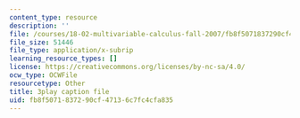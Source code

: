 ```yaml
---
content_type: resource
description: ''
file: /courses/18-02-multivariable-calculus-fall-2007/fb8f5071837290cf47136c7fc4cfa835_9FLItlbBUPY.srt
file_size: 51446
file_type: application/x-subrip
learning_resource_types: []
license: https://creativecommons.org/licenses/by-nc-sa/4.0/
ocw_type: OCWFile
resourcetype: Other
title: 3play caption file
uid: fb8f5071-8372-90cf-4713-6c7fc4cfa835
---
```


